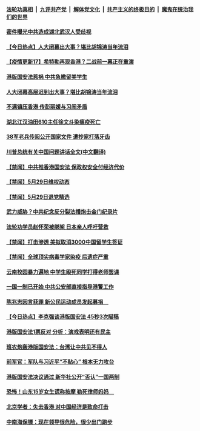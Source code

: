 ####  [法轮功真相](../../../../basic/blob/master/README.md?t=05302301) &nbsp;|&nbsp; [九评共产党](../../../../9ping.md/blob/master/README.md?t=05302301) &nbsp;|&nbsp; [解体党文化](../../../../jtdwh.md/blob/master/README.md?t=05302301)  &nbsp;|&nbsp; [共产主义的终极目的](../../../../gczydzjmd.md/blob/master/README.md?t=05302301) &nbsp;|&nbsp; [魔鬼在统治我们的世界](../../../../mgztzwmdsj.md/blob/master/README.md?t=05302301) 

#### [密件曝光中共造成湖北武汉人受歧视](../pages/prog204/a102859641.md?t=05302301) 

#### [【今日热点】人大闭幕出大事？堪比胡锦涛当年流泪](../pages/prog204/a102859569.md?t=05302301) 

#### [【疫情更新17】希特勒再现香港？二战前一幕正在重演](../pages/prog204/a102855105.md?t=05302301) 

#### [港版国安法惹祸 中共急撤留美学生](../pages/prog204/a102859514.md?t=05302301) 


#### [人大闭幕高层迟到出大事？堪比胡锦涛当年流泪](../pages/prog204/a102859399.md?t=05302301) 

#### [不满镇压香港 传彭丽媛与习闹矛盾](../pages/prog204/a102859369.md?t=05302301) 

#### [湖北江汉油田610主任徐文斗染瘟疫死亡](../pages/prog204/a102859314.md?t=05302301) 

#### [38军老兵传阅公开国家文件 遭抄家打落牙齿](../pages/prog204/a102859281.md?t=05302301) 


#### [川普总统有关中国问题讲话全文(中文翻译)](../pages/prog204/a102859250.md?t=05302301) 

#### [【禁闻】中共推香港国安法 保政权安全付经济代价](../pages/prog204/a102859218.md?t=05302301) 

#### [【禁闻】5月29日维权动态](../pages/prog204/a102859193.md?t=05302301) 

#### [【禁闻】5月29日退党精选](../pages/prog204/a102859187.md?t=05302301) 

#### [武力威胁？中共纪念反分裂法播炮击金门纪录片](../pages/prog204/a102859085.md?t=05302301) 

#### [法轮功学员赵怀荣被绑架 日本亲人呼吁营救](../pages/prog204/a102859077.md?t=05302301) 

#### [【禁闻】打击渗透 美拟取消3000中国留学生签证](../pages/prog204/a102859114.md?t=05302301) 

#### [【禁闻】全球顶尖病毒学家染疫 后遗症严重](../pages/prog204/a102859063.md?t=05302301) 

#### [云南校园暴力遍地 中学生殴死同学打得老师罢课](../pages/prog204/a102859032.md?t=05302301) 

#### [一国一制已开始 中共公安部直接指导港警工作](../pages/prog204/a102859033.md?t=05302301) 

#### [陈兆志因言获罪 新公民运动成员发起募捐　](../pages/prog204/a102858775.md?t=05302301) 

#### [【今日热点】李克强谈港版国安法 45秒3次瞄稿](../pages/prog204/a102858713.md?t=05302301) 

#### [港版国安法1票反对 分析：演戏表明还有民主](../pages/prog204/a102858743.md?t=05302301) 

#### [班农炮轰港版国安法：台湾让中共见不得人](../pages/prog204/a102858729.md?t=05302301) 

#### [前军官：军队与习近平“不贴心” 根本无力攻台](../pages/prog204/a102858721.md?t=05302301) 

#### [港版国安法决议通过 新华社公开“否认”一国两制](../pages/prog204/a102858347.md?t=05302301) 


#### [恐怖！山东15岁女生谎称按摩 勒死律师妈妈　](../pages/prog204/a102858664.md?t=05302301) 

#### [北京学者：失去香港 对中国经济是致命打击](../pages/prog204/a102858655.md?t=05302301) 

#### [中南海保镖：现在领导很危险，很少出门跑步](../pages/prog204/a102858639.md?t=05302301) 

